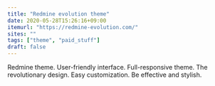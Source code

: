 ```yaml
---
title: "Redmine evolution theme"
date: 2020-05-28T15:26:16+09:00
itemurl: "https://redmine-evolution.com/"
sites: ""
tags: ["theme", "paid_stuff"]
draft: false
---
```


Redmine theme. User-friendly interface. Full-responsive theme. The revolutionary design. Easy customization. Be effective and stylish.
